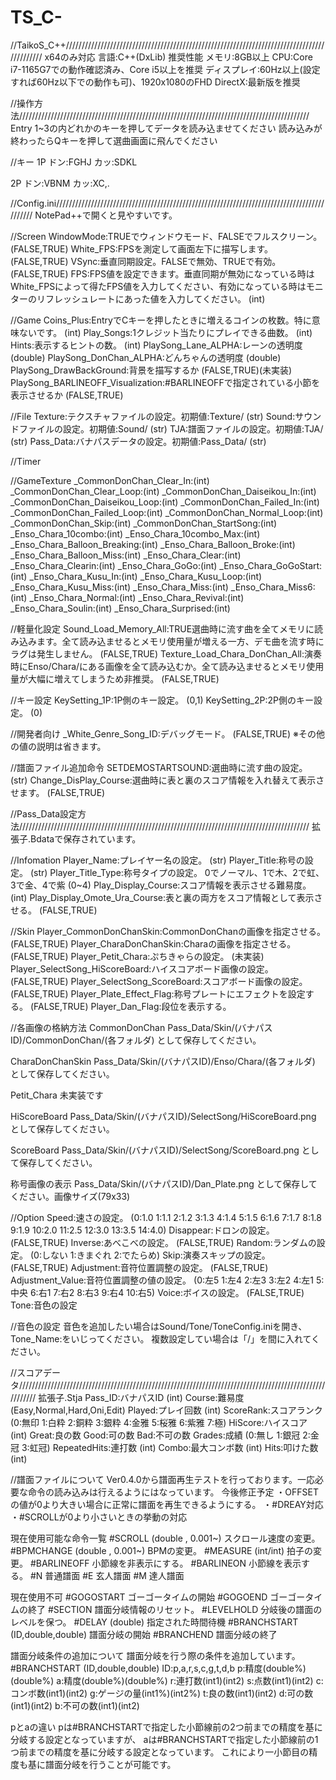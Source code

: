 # TS_C-

//TaikoS_C++////////////////////////////////////////////////////////////////////////////////////////////
x64のみ対応
言語:C++(DxLib)
推奨性能
メモリ:8GB以上
CPU:Core i7-1165G7での動作確認済み、Core i5以上を推奨
ディスプレイ:60Hz以上(設定すれば60Hz以下での動作も可)、1920x1080のFHD
DirectX:最新版を推奨


//操作方法////////////////////////////////////////////////////////////////////////////////////////////
Entry
1~3の内どれかのキーを押してデータを読み込ませてください
読み込みが終わったらQキーを押して選曲画面に飛んでください

//キー
1P
ドン:FGHJ
カッ:SDKL

2P
ドン:VBNM
カッ:XC,.

//Config.ini////////////////////////////////////////////////////////////////////////////////////////////
NotePad++で開くと見やすいです。

//Screen
WindowMode:TRUEでウィンドウモード、FALSEでフルスクリーン。(FALSE,TRUE)
White_FPS:FPSを測定して画面左下に描写します。 (FALSE,TRUE)
VSync:垂直同期設定。FALSEで無効、TRUEで有効。 (FALSE,TRUE)
FPS:FPS値を設定できます。垂直同期が無効になっている時はWhite_FPSによって得たFPS値を入力してください、有効になっている時はモニターのリフレッシュレートにあった値を入力してください。 (int)

//Game
Coins_Plus:EntryでCキーを押したときに増えるコインの枚数。特に意味ないです。 (int)
Play_Songs:1クレジット当たりにプレイできる曲数。 (int)
Hints:表示するヒントの数。 (int)
PlaySong_Lane_ALPHA:レーンの透明度 (double)
PlaySong_DonChan_ALPHA:どんちゃんの透明度 (double)
PlaySong_DrawBackGround:背景を描写するか (FALSE,TRUE)(未実装)
PlaySong_BARLINEOFF_Visualization:#BARLINEOFFで指定されている小節を表示させるか (FALSE,TRUE)

//File
Texture:テクスチャファイルの設定。初期値:Texture/ (str)
Sound:サウンドファイルの設定。初期値:Sound/ (str)
TJA:譜面ファイルの設定。初期値:TJA/ (str)
Pass_Data:バナパスデータの設定。初期値:Pass_Data/ (str)

//Timer

//GameTexture
_CommonDonChan_Clear_In:(int)
_CommonDonChan_Clear_Loop:(int)
_CommonDonChan_Daiseikou_In:(int)
_CommonDonChan_Daiseikou_Loop:(int)
_CommonDonChan_Failed_In:(int)
_CommonDonChan_Failed_Loop:(int)
_CommonDonChan_Normal_Loop:(int)
_CommonDonChan_Skip:(int)
_CommonDonChan_StartSong:(int)
_Enso_Chara_10combo:(int)
_Enso_Chara_10combo_Max:(int)
_Enso_Chara_Balloon_Breaking:(int)
_Enso_Chara_Balloon_Broke:(int)
_Enso_Chara_Balloon_Miss:(int)
_Enso_Chara_Clear:(int)
_Enso_Chara_Clearin:(int)
_Enso_Chara_GoGo:(int)
_Enso_Chara_GoGoStart:(int)
_Enso_Chara_Kusu_In:(int)
_Enso_Chara_Kusu_Loop:(int)
_Enso_Chara_Kusu_Miss:(int)
_Enso_Chara_Miss:(int)
_Enso_Chara_Miss6:(int)
_Enso_Chara_Normal:(int)
_Enso_Chara_Revival:(int)
_Enso_Chara_Soulin:(int)
_Enso_Chara_Surprised:(int)

//軽量化設定
Sound_Load_Memory_All:TRUE選曲時に流す曲を全てメモリに読み込みます。全て読み込ませるとメモリ使用量が増える一方、デモ曲を流す時にラグは発生しません。 (FALSE,TRUE)
Texture_Load_Chara_DonChan_All:演奏時にEnso/Chara/にある画像を全て読み込むか。全て読み込ませるとメモリ使用量が大幅に増えてしまうため非推奨。 (FALSE,TRUE)

//キー設定
KeySetting_1P:1P側のキー設定。 (0,1)
KeySetting_2P:2P側のキー設定。 (0)

//開発者向け
_White_Genre_Song_ID:デバッグモード。 (FALSE,TRUE)
※その他の値の説明は省きます。


//譜面ファイル追加命令
SETDEMOSTARTSOUND:選曲時に流す曲の設定。 (str)
Change_DisPlay_Course:選曲時に表と裏のスコア情報を入れ替えて表示させます。 (FALSE,TRUE)


//Pass_Data設定方法////////////////////////////////////////////////////////////////////////////////////////////
拡張子.Bdataで保存されています。

//Infomation
Player_Name:プレイヤー名の設定。 (str)
Player_Title:称号の設定。 (str)
Player_Title_Type:称号タイプの設定。 0でノーマル、1で木、2で虹、3で金、4で紫 (0~4)
Play_Display_Course:スコア情報を表示させる難易度。 (int)
Play_Display_Omote_Ura_Course:表と裏の両方をスコア情報として表示させる。 (FALSE,TRUE)

//Skin
Player_CommonDonChanSkin:CommonDonChanの画像を指定させる。 (FALSE,TRUE)
Player_CharaDonChanSkin:Charaの画像を指定させる。 (FALSE,TRUE)
Player_Petit_Chara:ぷちきゃらの設定。 (未実装)
Player_SelectSong_HiScoreBoard:ハイスコアボード画像の設定。 (FALSE,TRUE)
Player_SelectSong_ScoreBoard:スコアボード画像の設定。 (FALSE,TRUE)
Player_Plate_Effect_Flag:称号プレートにエフェクトを設定する。 (FALSE,TRUE)
Player_Dan_Flag:段位を表示する。

//各画像の格納方法
CommonDonChan
Pass_Data/Skin/(バナパスID)/CommonDonChan/(各フォルダ)
として保存してください。

CharaDonChanSkin
Pass_Data/Skin/(バナパスID)/Enso/Chara/(各フォルダ)
として保存してください。

Petit_Chara
未実装です

HiScoreBoard
Pass_Data/Skin/(バナパスID)/SelectSong/HiScoreBoard.png
として保存してください。

ScoreBoard
Pass_Data/Skin/(バナパスID)/SelectSong/ScoreBoard.png
として保存してください。

称号画像の表示
Pass_Data/Skin/(バナパスID)/Dan_Plate.png
として保存してください。画像サイズ(79x33)

//Option
Speed:速さの設定。 (0:1.0 1:1.1 2:1.2 3:1.3 4:1.4 5:1.5 6:1.6 7:1.7 8:1.8 9:1.9 10:2.0 11:2.5 12:3.0 13:3.5 14:4.0)
Disappear:ドロンの設定。 (FALSE,TRUE)
Inverse:あべこべの設定。 (FALSE,TRUE)
Random:ランダムの設定。 (0:しない 1:きまぐれ 2:でたらめ)
Skip:演奏スキップの設定。 (FALSE,TRUE)
Adjustment:音符位置調整の設定。 (FALSE,TRUE)
Adjustment_Value:音符位置調整の値の設定。 (0:左5 1:左4 2:左3 3:左2 4:左1 5:中央 6:右1 7:右2 8:右3 9:右4 10:右5)
Voice:ボイスの設定。 (FALSE,TRUE)
Tone:音色の設定

//音色の設定
音色を追加したい場合はSound/Tone/ToneConfig.iniを開き、
Tone_Name:をいじってください。
複数設定してい場合は「/」を間に入れてください。


//スコアデータ/////////////////////////////////////////////////////////////////////////////////////////////////////////
拡張子.Stja
Pass_ID:バナパスID (int)
Course:難易度 (Easy,Normal,Hard,Oni,Edit)
Played:プレイ回数 (int)
ScoreRank:スコアランク (0:無印 1:白粋 2:銅粋 3:銀粋 4:金雅 5:桜雅 6:紫雅 7:極)
HiScore:ハイスコア (int)
Great:良の数
Good:可の数
Bad:不可の数
Grades:成績 (0:無し 1:銀冠 2:金冠 3:虹冠)
RepeatedHits:連打数 (int)
Combo:最大コンボ数 (int)
Hits:叩けた数 (int)

//譜面ファイルについて
Ver0.4.0から譜面再生テストを行っております。一応必要な命令の読み込みは行えるようにはなっています。
今後修正予定
・OFFSETの値が0より大きい場合に正常に譜面を再生できるようにする。
・#DREAY対応
・#SCROLLが0より小さいときの挙動の対応

現在使用可能な命令一覧
#SCROLL (double , 0.001~) スクロール速度の変更。
#BPMCHANGE (double , 0.001~) BPMの変更。
#MEASURE (int/int) 拍子の変更。
#BARLINEOFF 小節線を非表示にする。
#BARLINEON 小節線を表示する。
#N 普通譜面
#E 玄人譜面
#M 達人譜面

現在使用不可
#GOGOSTART ゴーゴータイムの開始
#GOGOEND ゴーゴータイムの終了
#SECTION 譜面分岐情報のリセット。
#LEVELHOLD 分岐後の譜面のレベルを保つ。
#DELAY (double) 指定された時間待機
#BRANCHSTART (ID,double,double) 譜面分岐の開始
#BRANCHEND 譜面分岐の終了

譜面分岐条件の追加について
譜面分岐を行う際の条件を追加しています。
#BRANCHSTART (ID,double,double)
ID:p,a,r,s,c,g,t,d,b
p:精度(double%)(double%)
a:精度(double%)(double%)
r:連打数(int1)(int2)
s:点数(int1)(int2)
c:コンボ数(int1)(int2)
g:ゲージの量(int1%)(int2%)
t:良の数(int1)(int2)
d:可の数(int1)(int2)
b:不可の数(int1)(int2)

pとaの違い
pは#BRANCHSTARTで指定した小節線前の2つ前までの精度を基に分岐する設定となっていますが、
aは#BRANCHSTARTで指定した小節線前の1つ前までの精度を基に分岐する設定となっています。
これにより一小節目の精度も基に譜面分岐を行うことが可能です。




